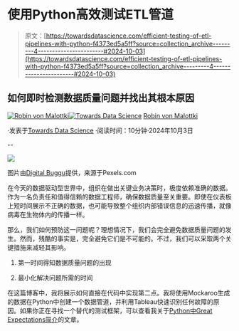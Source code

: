 # 使用Python高效测试ETL管道

> 原文：[https://towardsdatascience.com/efficient-testing-of-etl-pipelines-with-python-f4373ed5a5ff?source=collection_archive---------4-----------------------#2024-10-03](https://towardsdatascience.com/efficient-testing-of-etl-pipelines-with-python-f4373ed5a5ff?source=collection_archive---------4-----------------------#2024-10-03)

## 如何即时检测数据质量问题并找出其根本原因

[](https://medium.com/@robinvm?source=post_page---byline--f4373ed5a5ff--------------------------------)[![Robin von Malottki](../Images/f5724e8eecb4925706a83f353caa303a.png)](https://medium.com/@robinvm?source=post_page---byline--f4373ed5a5ff--------------------------------)[](https://towardsdatascience.com/?source=post_page---byline--f4373ed5a5ff--------------------------------)[![Towards Data Science](../Images/a6ff2676ffcc0c7aad8aaf1d79379785.png)](https://towardsdatascience.com/?source=post_page---byline--f4373ed5a5ff--------------------------------) [Robin von Malottki](https://medium.com/@robinvm?source=post_page---byline--f4373ed5a5ff--------------------------------)

·发表于[Towards Data Science](https://towardsdatascience.com/?source=post_page---byline--f4373ed5a5ff--------------------------------) ·阅读时间：10分钟·2024年10月3日

--

![](../Images/6a803fdb717aa8b5c854a306c34e34b2.png)

图片由[Digital Buggu](https://www.pexels.com/de-de/foto/bunte-zahnrader-171198/)提供，来源于Pexels.com

在今天的数据驱动型世界中，组织在做出关键业务决策时，极度依赖准确的数据。作为一名负责任和值得信赖的数据工程师，确保数据质量至关重要。即使在仪表板上短时间展示不正确的数据，也可能导致整个组织内部错误信息的迅速传播，就像病毒在生物体内的传播一样。

那么，我们如何预防这一问题呢？理想情况下，我们会完全避免数据质量问题的发生。然而，残酷的事实是，完全避免它们是不可能的。不过，我们可以采取两个关键措施来减轻其影响。

1.  第一时间得知数据质量问题的出现

1.  最小化解决问题所需的时间

在这篇博客中，我将展示如何直接在代码中实现第二点。我将使用Mockaroo生成的数据在Python中创建一个数据管道，并利用Tableau快速识别任何故障的原因。如果你正在寻找一个替代的测试框架，可以查看我关于[Python中Great Expectations简介](https://medium.com/towards-data-engineering/an-introduction-in-great-expectations-with-python-4793a2609e4c)的文章。
